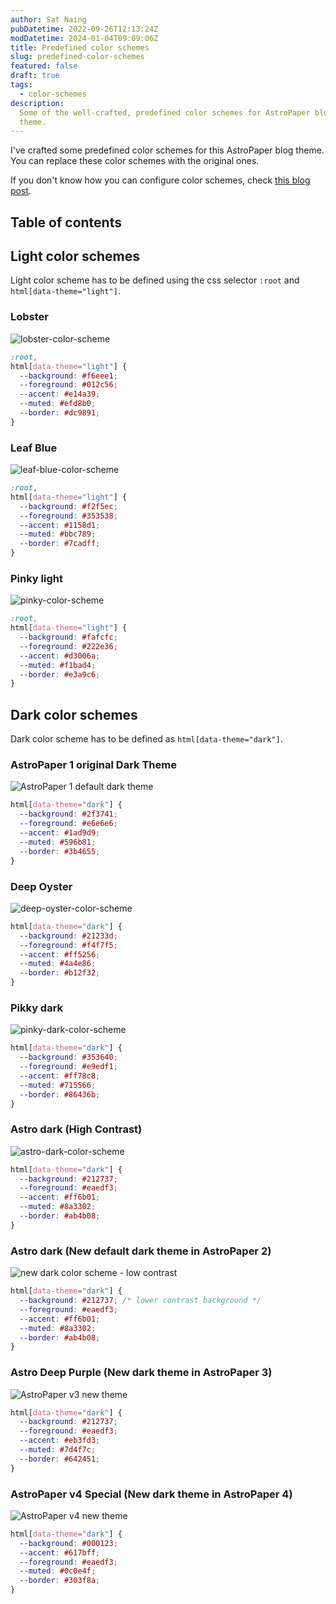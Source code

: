 ```yaml
---
author: Sat Naing
pubDatetime: 2022-09-26T12:13:24Z
modDatetime: 2024-01-04T09:09:06Z
title: Predefined color schemes
slug: predefined-color-schemes
featured: false
draft: true
tags:
  - color-schemes
description:
  Some of the well-crafted, predefined color schemes for AstroPaper blog
  theme.
---
```


I've crafted some predefined color schemes for this AstroPaper blog theme. You can replace these color schemes with the original ones.

If you don't know how you can configure color schemes, check [this blog post](https://astro-paper.pages.dev/posts/customizing-astropaper-theme-color-schemes/).

## Table of contents

## Light color schemes

Light color scheme has to be defined using the css selector `:root` and `html[data-theme="light"]`.

### Lobster

![lobster-color-scheme](https://user-images.githubusercontent.com/53733092/192282447-1d222faf-a3ce-44a9-9cfe-ac873155e5a9.png)

```css
:root,
html[data-theme="light"] {
  --background: #f6eee1;
  --foreground: #012c56;
  --accent: #e14a39;
  --muted: #efd8b0;
  --border: #dc9891;
}
```

### Leaf Blue

![leaf-blue-color-scheme](https://user-images.githubusercontent.com/53733092/192318782-e80e3c39-54b5-423e-8f4b-9ae60402fc8d.png)

```css
:root,
html[data-theme="light"] {
  --background: #f2f5ec;
  --foreground: #353538;
  --accent: #1158d1;
  --muted: #bbc789;
  --border: #7cadff;
}
```

### Pinky light

![pinky-color-scheme](https://user-images.githubusercontent.com/53733092/192286510-892d0042-2d6d-471e-bb72-954221ae2d17.png)

```css
:root,
html[data-theme="light"] {
  --background: #fafcfc;
  --foreground: #222e36;
  --accent: #d3006a;
  --muted: #f1bad4;
  --border: #e3a9c6;
}
```

## Dark color schemes

Dark color scheme has to be defined as `html[data-theme="dark"]`.

### AstroPaper 1 original Dark Theme

![AstroPaper 1 default dark theme](https://user-images.githubusercontent.com/53733092/215769153-13b0ad8d-5ba2-44b1-af06-e5ae61293f62.png)

```css
html[data-theme="dark"] {
  --background: #2f3741;
  --foreground: #e6e6e6;
  --accent: #1ad9d9;
  --muted: #596b81;
  --border: #3b4655;
}
```

### Deep Oyster

![deep-oyster-color-scheme](https://user-images.githubusercontent.com/53733092/192314524-45ec5904-3d8f-450a-9edf-1e32c5e11d6c.png)

```css
html[data-theme="dark"] {
  --background: #21233d;
  --foreground: #f4f7f5;
  --accent: #ff5256;
  --muted: #4a4e86;
  --border: #b12f32;
}
```

### Pikky dark

![pinky-dark-color-scheme](https://user-images.githubusercontent.com/53733092/192307050-fbd55326-911c-4001-87c6-a8ad9378ac2e.png)

```css
html[data-theme="dark"] {
  --background: #353640;
  --foreground: #e9edf1;
  --accent: #ff78c8;
  --muted: #715566;
  --border: #86436b;
}
```

### Astro dark (High Contrast)

![astro-dark-color-scheme](https://user-images.githubusercontent.com/53733092/215680520-59427bb0-f4cb-48c0-bccc-f182a428d72d.svg)

```css
html[data-theme="dark"] {
  --background: #212737;
  --foreground: #eaedf3;
  --accent: #ff6b01;
  --muted: #8a3302;
  --border: #ab4b08;
}
```

### Astro dark (New default dark theme in AstroPaper 2)

![new dark color scheme - low contrast](https://user-images.githubusercontent.com/53733092/215772856-d5b7ae35-ddaa-4ed6-b0bf-3fa5dbcf834c.png)

```css
html[data-theme="dark"] {
  --background: #212737; /* lower contrast background */
  --foreground: #eaedf3;
  --accent: #ff6b01;
  --muted: #8a3302;
  --border: #ab4b08;
}
```

### Astro Deep Purple (New dark theme in AstroPaper 3)

![AstroPaper v3 new theme](https://github.com/satnaing/astro-paper/assets/53733092/c8b5d7e1-a3bc-4852-a5ad-4abf7b3cec79)

```css
html[data-theme="dark"] {
  --background: #212737;
  --foreground: #eaedf3;
  --accent: #eb3fd3;
  --muted: #7d4f7c;
  --border: #642451;
}
```

### AstroPaper v4 Special (New dark theme in AstroPaper 4)

![AstroPaper v4 new theme](https://github.com/satnaing/astro-paper/assets/53733092/66eb74dc-7a0e-4f2e-982d-25f5c443b25a)

```css
html[data-theme="dark"] {
  --background: #000123;
  --accent: #617bff;
  --foreground: #eaedf3;
  --muted: #0c0e4f;
  --border: #303f8a;
}
```
